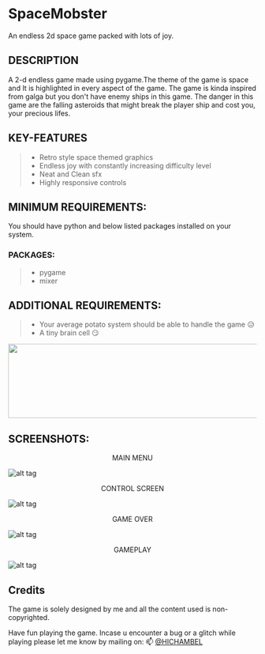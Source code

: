 # SpaceMobster
An endless 2d space game packed with lots of joy.

## DESCRIPTION 
A 2-d endless game made using pygame.The theme of the game is space and It is highlighted in every aspect of the game.
The game is kinda inspired from galga but you don't have enemy ships in this game.
The danger in this game are the falling asteroids that might break the player ship and cost you, your precious lifes.

## KEY-FEATURES
> - Retro style space themed graphics
> - Endless joy with constantly increasing difficulty level
> - Neat and Clean sfx
> - Highly responsive controls    

## MINIMUM REQUIREMENTS:
You should have python and below listed packages installed on your system.
### PACKAGES:
> - pygame
> - mixer

## ADDITIONAL REQUIREMENTS:
> - Your average potato system should be able to handle the game 😥
> - A tiny brain cell 😏
<img src = "https://media.giphy.com/media/U1rlk8zdcAwbm/giphy.gif" width = "1000" height = "150"/>

## SCREENSHOTS:

<p align="center">MAIN MENU</p>

![alt tag](https://user-images.githubusercontent.com/109455495/211504549-8d86af25-9c49-4a85-836b-32e4ca053c15.png "MAIN MENU")

<p align="center">CONTROL SCREEN</p>

![alt tag](https://user-images.githubusercontent.com/109455495/211512369-b081add7-c22d-4ce1-a096-7916e16bba7a.png "CONTROL MENU")

<p align="center">GAME OVER</p>

![alt tag](https://user-images.githubusercontent.com/109455495/211512994-a39d63aa-280f-4415-8092-143e6a94c953.png "GAME OVER")

<p align="center">GAMEPLAY</p>

![alt tag](https://user-images.githubusercontent.com/109455495/211520406-7b66fbc7-a7b7-4566-91f0-d15a824e28f0.png "GAMEPLAY")

## Credits
The game is solely designed by me and all the content used is non-copyrighted.

Have fun playing the game. Incase u encounter a bug or a glitch while playing please let me know by mailing on: 📫 [@HICHAMBEL](mailto:parthvij23@gmail.com)
